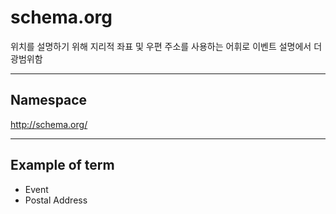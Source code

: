 # schema.org

위치를 설명하기 위해 지리적 좌표 및 우편 주소를 사용하는 어휘로 이벤트 설명에서 더 광범위함

---
## Namespace

http://schema.org/

---

## Example of term

- Event
- Postal Address